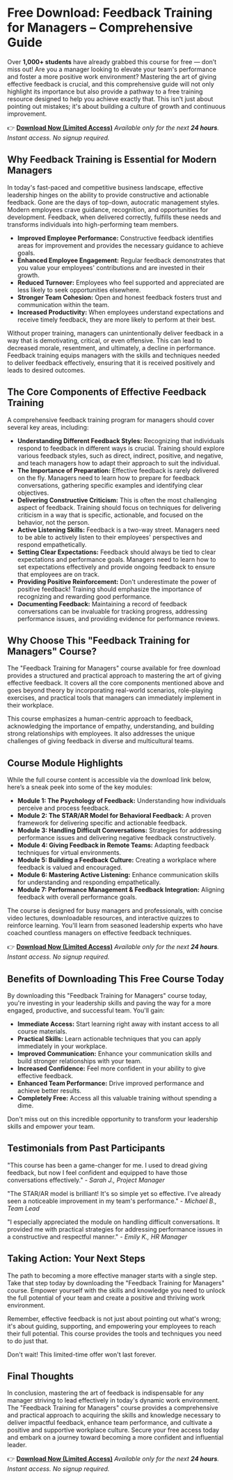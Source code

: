 # Free Download: Feedback Training for Managers – Comprehensive Guide

Over **1,000+ students** have already grabbed this course for free — don’t miss out! Are you a manager looking to elevate your team's performance and foster a more positive work environment? Mastering the art of giving effective feedback is crucial, and this comprehensive guide will not only highlight its importance but also provide a pathway to a free training resource designed to help you achieve exactly that. This isn't just about pointing out mistakes; it's about building a culture of growth and continuous improvement.

👉 [**Download Now (Limited Access)**](https://udemywork.com/feedback-training-for-managers)
_Available only for the next **24 hours**. Instant access. No signup required._

## Why Feedback Training is Essential for Modern Managers

In today's fast-paced and competitive business landscape, effective leadership hinges on the ability to provide constructive and actionable feedback. Gone are the days of top-down, autocratic management styles. Modern employees crave guidance, recognition, and opportunities for development. Feedback, when delivered correctly, fulfills these needs and transforms individuals into high-performing team members.

*   **Improved Employee Performance:** Constructive feedback identifies areas for improvement and provides the necessary guidance to achieve goals.
*   **Enhanced Employee Engagement:** Regular feedback demonstrates that you value your employees' contributions and are invested in their growth.
*   **Reduced Turnover:** Employees who feel supported and appreciated are less likely to seek opportunities elsewhere.
*   **Stronger Team Cohesion:** Open and honest feedback fosters trust and communication within the team.
*   **Increased Productivity:** When employees understand expectations and receive timely feedback, they are more likely to perform at their best.

Without proper training, managers can unintentionally deliver feedback in a way that is demotivating, critical, or even offensive. This can lead to decreased morale, resentment, and ultimately, a decline in performance. Feedback training equips managers with the skills and techniques needed to deliver feedback effectively, ensuring that it is received positively and leads to desired outcomes.

## The Core Components of Effective Feedback Training

A comprehensive feedback training program for managers should cover several key areas, including:

*   **Understanding Different Feedback Styles:** Recognizing that individuals respond to feedback in different ways is crucial. Training should explore various feedback styles, such as direct, indirect, positive, and negative, and teach managers how to adapt their approach to suit the individual.
*   **The Importance of Preparation:** Effective feedback is rarely delivered on the fly. Managers need to learn how to prepare for feedback conversations, gathering specific examples and identifying clear objectives.
*   **Delivering Constructive Criticism:** This is often the most challenging aspect of feedback. Training should focus on techniques for delivering criticism in a way that is specific, actionable, and focused on the behavior, not the person.
*   **Active Listening Skills:** Feedback is a two-way street. Managers need to be able to actively listen to their employees' perspectives and respond empathetically.
*   **Setting Clear Expectations:** Feedback should always be tied to clear expectations and performance goals. Managers need to learn how to set expectations effectively and provide ongoing feedback to ensure that employees are on track.
*   **Providing Positive Reinforcement:** Don't underestimate the power of positive feedback! Training should emphasize the importance of recognizing and rewarding good performance.
*   **Documenting Feedback:** Maintaining a record of feedback conversations can be invaluable for tracking progress, addressing performance issues, and providing evidence for performance reviews.

## Why Choose This "Feedback Training for Managers" Course?

The "Feedback Training for Managers" course available for free download provides a structured and practical approach to mastering the art of giving effective feedback. It covers all the core components mentioned above and goes beyond theory by incorporating real-world scenarios, role-playing exercises, and practical tools that managers can immediately implement in their workplace.

This course emphasizes a human-centric approach to feedback, acknowledging the importance of empathy, understanding, and building strong relationships with employees. It also addresses the unique challenges of giving feedback in diverse and multicultural teams.

## Course Module Highlights

While the full course content is accessible via the download link below, here’s a sneak peek into some of the key modules:

*   **Module 1: The Psychology of Feedback:** Understanding how individuals perceive and process feedback.
*   **Module 2: The STAR/AR Model for Behavioral Feedback:** A proven framework for delivering specific and actionable feedback.
*   **Module 3: Handling Difficult Conversations:** Strategies for addressing performance issues and delivering negative feedback constructively.
*   **Module 4: Giving Feedback in Remote Teams:** Adapting feedback techniques for virtual environments.
*   **Module 5: Building a Feedback Culture:** Creating a workplace where feedback is valued and encouraged.
*   **Module 6: Mastering Active Listening:** Enhance communication skills for understanding and responding empathetically.
*   **Module 7: Performance Management & Feedback Integration:** Aligning feedback with overall performance goals.

The course is designed for busy managers and professionals, with concise video lectures, downloadable resources, and interactive quizzes to reinforce learning. You'll learn from seasoned leadership experts who have coached countless managers on effective feedback techniques.

👉 [**Download Now (Limited Access)**](https://udemywork.com/feedback-training-for-managers)
_Available only for the next **24 hours**. Instant access. No signup required._

## Benefits of Downloading This Free Course Today

By downloading this "Feedback Training for Managers" course today, you're investing in your leadership skills and paving the way for a more engaged, productive, and successful team. You'll gain:

*   **Immediate Access:** Start learning right away with instant access to all course materials.
*   **Practical Skills:** Learn actionable techniques that you can apply immediately in your workplace.
*   **Improved Communication:** Enhance your communication skills and build stronger relationships with your team.
*   **Increased Confidence:** Feel more confident in your ability to give effective feedback.
*   **Enhanced Team Performance:** Drive improved performance and achieve better results.
*   **Completely Free:** Access all this valuable training without spending a dime.

Don't miss out on this incredible opportunity to transform your leadership skills and empower your team.

## Testimonials from Past Participants

"This course has been a game-changer for me. I used to dread giving feedback, but now I feel confident and equipped to have those conversations effectively." - *Sarah J., Project Manager*

"The STAR/AR model is brilliant! It's so simple yet so effective. I've already seen a noticeable improvement in my team's performance." - *Michael B., Team Lead*

"I especially appreciated the module on handling difficult conversations. It provided me with practical strategies for addressing performance issues in a constructive and respectful manner." - *Emily K., HR Manager*

## Taking Action: Your Next Steps

The path to becoming a more effective manager starts with a single step. Take that step today by downloading the "Feedback Training for Managers" course. Empower yourself with the skills and knowledge you need to unlock the full potential of your team and create a positive and thriving work environment.

Remember, effective feedback is not just about pointing out what's wrong; it's about guiding, supporting, and empowering your employees to reach their full potential. This course provides the tools and techniques you need to do just that.

Don't wait! This limited-time offer won't last forever.

## Final Thoughts

In conclusion, mastering the art of feedback is indispensable for any manager striving to lead effectively in today's dynamic work environment. The "Feedback Training for Managers" course provides a comprehensive and practical approach to acquiring the skills and knowledge necessary to deliver impactful feedback, enhance team performance, and cultivate a positive and supportive workplace culture. Secure your free access today and embark on a journey toward becoming a more confident and influential leader.

👉 [**Download Now (Limited Access)**](https://udemywork.com/feedback-training-for-managers)
_Available only for the next **24 hours**. Instant access. No signup required._
